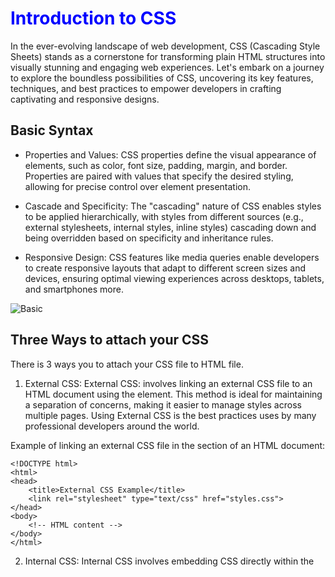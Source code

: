 # Introduction to CSS
In the ever-evolving landscape of web development, CSS (Cascading Style Sheets) stands as a cornerstone for transforming plain HTML structures into visually stunning and engaging web experiences. Let's embark on a journey to explore the boundless possibilities of CSS, uncovering its key features, techniques, and best practices to empower developers in crafting captivating and responsive designs.

## Basic Syntax
- Properties and Values: CSS properties define the visual appearance of elements, such as color, font size, padding, margin, and border. Properties are paired with values that specify the desired styling, allowing for precise control over element presentation.

- Cascade and Specificity: The "cascading" nature of CSS enables styles to be applied hierarchically, with styles from different sources (e.g., external stylesheets, internal styles, inline styles) cascading down and being overridden based on specificity and inheritance rules.

- Responsive Design: CSS features like media queries enable developers to create responsive layouts that adapt to different screen sizes and devices, ensuring optimal viewing experiences across desktops, tablets, and smartphones more.

![Basic](https://www.w3schools.com/css/img_selector.gif)

## Three Ways to attach your CSS 
There is 3 ways you to attach your CSS file to HTML file.

1. External CSS:
External CSS: involves linking an external CSS file to an HTML document using the <link> element. This method is ideal for maintaining a separation of concerns, making it easier to manage styles across multiple pages. Using External CSS is the best practices uses by many professional developers around the world.

Example of linking an external CSS file in the <head> section of an HTML document:
```
<!DOCTYPE html>
<html>
<head>
    <title>External CSS Example</title>
    <link rel="stylesheet" type="text/css" href="styles.css">
</head>
<body>
    <!-- HTML content -->
</body>
</html>
```
2. Internal CSS: Internal CSS involves embedding CSS directly within the <style> element in the <head> section of an HTML document. This method is useful for applying styles specific to a single document.

Example of internal CSS within an HTML document:
```
<!DOCTYPE html>
<html>
<head>
    <title>Internal CSS Example</title>
    <style>
        /* Internal CSS rules */
        body {
            font-family: Arial, sans-serif;
        }
        h1 {
            color: blue;
        }
    </style>
</head>
<body>
    <!-- HTML content -->
</body>
</html>
```
3. Inline CSS: Inline CSS involves applying styles directly to individual HTML elements using the style attribute. This method is typically used for applying quick, specific styles to individual elements.

```
<!DOCTYPE html>
<html>
<head>
    <title>Inline CSS Example</title>
</head>
<body>
    <p style="color: red; font-size: 16px;">This is a paragraph with inline CSS.</p>
    <!-- More HTML content -->
</body>
</html>
```


## Key Features of CSS:

- Selectors: CSS selectors are used to target HTML elements and apply styles to them selectively. Selectors can target elements based on their type, class, ID, attributes, and hierarchical relationships within the document structure.

Element Selector: Selects elements based on their tag name.
```
p {
    color: blue;
}
```
Note: This rule will apply the color blue to all `<p>` elements in the document.

Class Selector: Selects elements based on their class attribute.
```
.highlight {
    background-color: yellow;
}
```
Note: This rule will apply a yellow background color to all elements with the class `highlight`.

ID Selector: Selects a single element based on its ID attribute.
```
#header {
    font-size: 24px;
}
```
Note: This rule will apply a font size of 24 pixels to the element with the ID "`header`".
